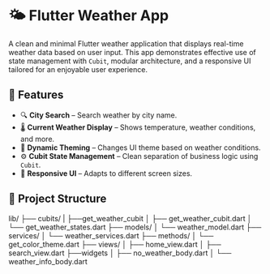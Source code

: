 # 🌤️ Flutter Weather App

A clean and minimal Flutter weather application that displays real-time weather data based on user input. This app demonstrates effective use of state management with `Cubit`, modular architecture, and a responsive UI tailored for an enjoyable user experience.

## 🚀 Features

- 🔍 **City Search** – Search weather by city name.
- 🌡️ **Current Weather Display** – Shows temperature, weather conditions, and more.
- 🎨 **Dynamic Theming** – Changes UI theme based on weather conditions.
- ⚙️ **Cubit State Management** – Clean separation of business logic using `Cubit`.
- 🔄 **Responsive UI** – Adapts to different screen sizes.

## 🧱 Project Structure
lib/
├── cubits/
| ├──get_weather_cubit
│   ├── get_weather_cubit.dart
│   └── get_weather_states.dart
├── models/
│ └── weather_model.dart
├── services/
│ └── weather_services.dart
├── methods/
│ └── get_color_theme.dart
├── views/
│ ├── home_view.dart
│ ├── search_view.dart
├──widgets
│  ├── no_weather_body.dart
│  └── weather_info_body.dart
